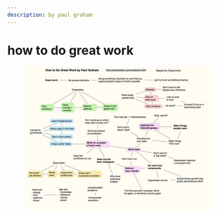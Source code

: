 ```yaml
---
description: by paul graham
---
```


# how to do great work

<figure><img src="../.gitbook/assets/great-work.png" alt=""><figcaption></figcaption></figure>
